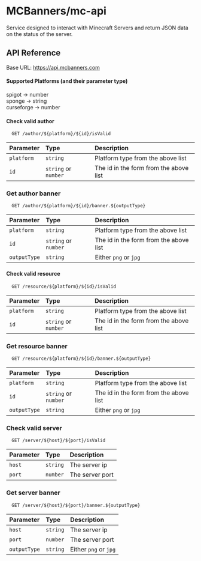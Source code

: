 
# MCBanners/mc-api

Service designed to interact with Minecraft Servers and return JSON data on the status of the server.

## API Reference

Base URL: https://api.mcbanners.com

#### Supported Platforms (and their parameter type)
spigot -> number\
sponge -> string\
curseforge -> number


#### Check valid author

```http
  GET /author/${platform}/${id}/isValid
```

| Parameter  | Type                 | Description                            |
|:-----------|:---------------------|:---------------------------------------|
| `platform` | `string`             | Platform type from the above list      |
| `id`       | `string` or `number` | The id in the form from the above list |

### Get author banner

```http
  GET /author/${platform}/${id}/banner.${outputType}
```

| Parameter    | Type                 | Description                            |
|:-------------|:---------------------|:---------------------------------------|
| `platform`   | `string`             | Platform type from the above list      |
| `id`         | `string` or `number` | The id in the form from the above list |
| `outputType` | `string`             | Either `png` or `jpg`                  |

#### Check valid resource

```http
  GET /resource/${platform}/${id}/isValid
```

| Parameter  | Type                 | Description                            |
|:-----------|:---------------------|:---------------------------------------|
| `platform` | `string`             | Platform type from the above list      |
| `id`       | `string` or `number` | The id in the form from the above list |

### Get resource banner

```http
  GET /resource/${platform}/${id}/banner.${outputType}
```

| Parameter    | Type                 | Description                            |
|:-------------|:---------------------|:---------------------------------------|
| `platform`   | `string`             | Platform type from the above list      |
| `id`         | `string` or `number` | The id in the form from the above list |
| `outputType` | `string`             | Either `png` or `jpg`                  |

### Check valid server

```http
  GET /server/${host}/${port}/isValid
```

| Parameter | Type     | Description     |
|:----------|:---------|:----------------|
| `host`    | `string` | The server ip   |
| `port`    | `number` | The server port |

### Get server banner

```http
  GET /server/${host}/${port}/banner.${outputType}
```

| Parameter    | Type     | Description           |
|:-------------|:---------|:----------------------|
| `host`       | `string` | The server ip         |
| `port`       | `number` | The server port       |
| `outputType` | `string` | Either `png` or `jpg` |


